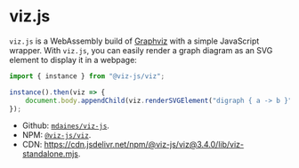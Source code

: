 # viz.js

`viz.js` is a WebAssembly build of [Graphviz](https://graphviz.org/) with a simple JavaScript wrapper.
With `viz.js`, you can easily render a graph diagram as an SVG element to display it in a webpage:

```js
import { instance } from "@viz-js/viz";

instance().then(viz => {
    document.body.appendChild(viz.renderSVGElement("digraph { a -> b }"))
});
```

* Github: [`mdaines/viz-js`](https://github.com/mdaines/viz-js).
* NPM: [`@viz-js/viz`](https://www.npmjs.com/package/@viz-js/viz).
* CDN: <https://cdn.jsdelivr.net/npm/@viz-js/viz@3.4.0/lib/viz-standalone.mjs>.
